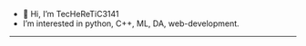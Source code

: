- 👋 Hi, I’m TecHeReTiC3141
- I’m interested in python, C++, ML, DA, web-development.

---
<!-- ![Anurag's GitHub stats](https://github-readme-stats.vercel.app/api?username=TecHeReTiC3141&show_icons=true&theme=radical) -->

<!---
TecHeReTiC3141/TecHeReTiC3141 is a ✨ special ✨ repository because its `README.md` (this file) appears on your GitHub profile.
You can click the Preview link to take a look at your changes.
--->
